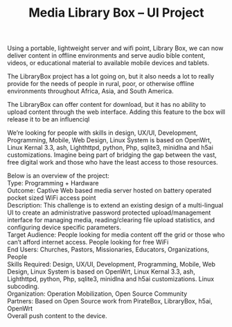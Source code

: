 ﻿---
title: Media Library Box – UI Project
intro:  How do you provide bibles content to mobile phones or tablets where there is limited or no internet connection?
champions:
- name:
    Operation Mobilization
  logo:
   operation_movilization.png
  url:
    http://omusa.org
---
Using a portable, lightweight server and wifi point, Library Box, we can now deliver content in offline environments and serve audio bible content, videos, or educational material to available mobile devices and tablets. 

The LibraryBox project has a lot going on, but it also needs a lot to really provide for the needs of people in rural, poor, or otherwise offline environments throughout Africa, Asia, and South America.

The LibraryBox can offer content for download, but it has no ability to upload content through the web interface. Adding this feature to the box will release it to be an influenciql 

We’re looking for people with skills in design, UX/UI, Development, Programming, Mobile, Web Design, Linux System is based on OpenWrt, Linux Kernal 3.3, ash, Lighthttpd, python, Php, sqlite3, minidlna and h5ai customizations. Imagine being part of bridging the gap between the vast, free digital work and those who have the least access to those resources.

Below is an overview of the project: 
<br>
Type:	Programming + Hardware
<br>
Outcome: Captive Web based media server hosted on battery operated pocket sized WiFi access point
<br>
Description:	This challenge is to extend an existing design of a multi-lingual UI to create an
administrative password protected upload/management interface for managing media, reading/clearing file upload statistics, and configuring device specific parameters. 
<br>
Target Audience: People looking for media content off the grid or those who can’t afford internet access.  People looking for free WiFi
<br>
End Users: Churches, Pastors, Missionaries, Educators, Organizations, People
<br>
Skills Required: Design, UX/UI, Development, Programming, Mobile, Web Design, Linux System is based on OpenWrt, Linux Kernal 3.3, ash, Lighthttpd, python, Php, sqlite3, minidlna and h5ai customizations. Linux subcoding.
<br>
Organization:	Operation Mobilization, Open Source Community
<br>
Partners: Based on Open Source work from PirateBox, LibraryBox, h5ai, OpenWrt
<br>
Overall push content to the device.
